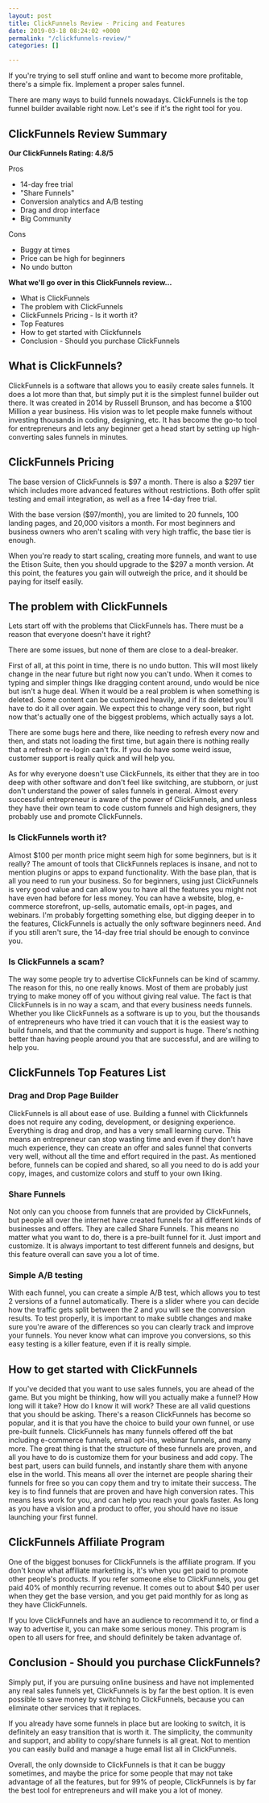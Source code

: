 ```yaml
---
layout: post
title: ClickFunnels Review - Pricing and Features
date: 2019-03-18 08:24:02 +0000
permalink: "/clickfunnels-review/"
categories: []

---
```

If you're trying to sell stuff online and want to become more profitable, there's a simple fix. Implement a proper sales funnel.

There are many ways to build funnels nowadays. ClickFunnels is the top funnel builder available right now. Let's see if it's the right tool for you.

## ClickFunnels Review Summary

**Our ClickFunnels Rating: 4.8/5**

Pros

* 14-day free trial
* "Share Funnels"
* Conversion analytics and A/B testing
* Drag and drop interface
* Big Community

Cons

* Buggy at times
* Price can be high for beginners
* No undo button

**What we'll go over in this ClickFunnels review...**

* What is ClickFunnels
* The problem with ClickFunnels
* ClickFunnels Pricing - Is it worth it?
* Top Features
* How to get started with Clickfunnels
* Conclusion - Should you purchase ClickFunnels

## What is ClickFunnels?

ClickFunnels is a software that allows you to easily create sales funnels. It does a lot more than that, but simply put it is the simplest funnel builder out there. It was created in 2014 by Russell Brunson, and has become a $100 Million a year business. His vision was to let people make funnels without investing thousands in coding, designing, etc. It has become the go-to tool for entrepreneurs and lets any beginner get a head start by setting up high-converting sales funnels in minutes.

## ClickFunnels Pricing

The base version of ClickFunnels is $97 a month. There is also a $297 tier which includes more advanced features without restrictions. Both offer split testing and email integration, as well as a free 14-day free trial.

With the base version ($97/month), you are limited to 20 funnels, 100 landing pages, and 20,000 visitors a month. For most beginners and business owners who aren't scaling with very high traffic, the base tier is enough.

When you're ready to start scaling, creating more funnels, and want to use the Etison Suite, then you should upgrade to the $297 a month version. At this point, the features you gain will outweigh the price, and it should be paying for itself easily.

## The problem with ClickFunnels

Lets start off with the problems that ClickFunnels has. There must be a reason that everyone doesn't have it right?

There are some issues, but none of them are close to a deal-breaker. 

First of all, at this point in time, there is no undo button. This will most likely change in the near future but right now you can't undo. When it comes to typing and simpler things like dragging content around, undo would be nice but isn't a huge deal. When it would be a real problem is when something is deleted. Some content can be customized heavily, and if its deleted you'll have to do it all over again. We expect this to change very soon, but right now that's actually one of the biggest problems, which actually says a lot.

There are some bugs here and there, like needing to refresh every now and then, and stats not loading the first time, but again there is nothing really that a refresh or re-login can't fix. If you do have some weird issue, customer support is really quick and will help you. 

As for why everyone doesn't use ClickFunnels, its either that they are in too deep with other software and don't feel like switching, are stubborn, or just don't understand the power of sales funnels in general. Almost every successful entrepreneur is aware of the power of ClickFunnels, and unless they have their own team to code custom funnels and high designers, they probably use and promote ClickFunnels. 

### Is ClickFunnels worth it?

Almost $100 per month price might seem high for some beginners, but is it really? The amount of tools that ClickFunnels replaces is insane, and not to mention plugins or apps to expand functionality. With the base plan, that is all you need to run your business. So for beginners, using just ClickFunnels is very good value and can allow you to have all the features you might not have even had before for less money. You can have a website, blog, e-commerce storefront, up-sells, automatic emails, opt-in pages, and webinars. I'm probably forgetting something else, but digging deeper in to the features, ClickFunnels is actually the only software beginners need. And if you still aren't sure, the 14-day free trial should be enough to convince you.

### Is ClickFunnels a scam?

The way some people try to advertise ClickFunnels can be kind of scammy. The reason for this, no one really knows. Most of them are probably just trying to make money off of you without giving real value. The fact is that ClickFunnels is in no way a scam, and that every business needs funnels. Whether you like ClickFunnels as a software is up to you, but the thousands of entrepreneurs who have tried it can vouch that it is the easiest way to build funnels, and that the community and support is huge. There's nothing better than having people around you that are successful, and are willing to help you.

## ClickFunnels Top Features List

### Drag and Drop Page Builder

ClickFunnels is all about ease of use. Building a funnel with Clickfunnels does not require any coding, development, or designing experience. Everything is drag and drop, and has a very small learning curve. This means an entrepreneur can stop wasting time and even if they don't have much experience, they can create an offer and sales funnel that converts very well, without all the time and effort required in the past. As mentioned before, funnels can be copied and shared, so all you need to do is add your copy, images, and customize colors and stuff to your own liking.

### Share Funnels

Not only can you choose from funnels that are provided by ClickFunnels, but people all over the internet have created funnels for all different kinds of businesses and offers. They are called Share Funnels. This means no matter what you want to do, there is a pre-built funnel for it. Just import and customize. It is always important to test different funnels and designs, but this feature overall can save you a lot of time.

### Simple A/B testing

With each funnel, you can create a simple A/B test, which allows you to test 2 versions of a funnel automatically. There is a slider where you can decide how the traffic gets split between the 2 and you will see the conversion results. To test properly, it is important to make subtle changes and make sure you're aware of the differences so you can clearly track and improve your funnels. You never know what can improve you conversions, so this easy testing is a killer feature, even if it is really simple.

## How to get started with ClickFunnels

If you've decided that you want to use sales funnels, you are ahead of the game. But you might be thinking, how will you actually make a funnel? How long will it take? How do I know it will work? These are all valid questions that you should be asking. There's a reason ClickFunnels has become so popular, and it is that you have the choice to build your own funnel, or use pre-built funnels. ClickFunnels has many funnels offered off the bat including e-commerce funnels, email opt-ins, webinar funnels, and many more. The great thing is that the structure of these funnels are proven, and all you have to do is customize them for your business and add copy. The best part, users can build funnels, and instantly share them with anyone else in the world. This means all over the internet are people sharing their funnels for free so you can copy them and try to imitate their success. The key is to find funnels that are proven and have high conversion rates. This means less work for you, and can help you reach your goals faster. As long as you have a vision and a product to offer, you should have no issue launching your first funnel.

## ClickFunnels Affiliate Program

One of the biggest bonuses for ClickFunnels is the affiliate program. If you don't know what affiliate marketing is, it's when you get paid to promote other people's products. If you refer someone else to ClickFunnels, you get paid 40% of monthly recurring revenue. It comes out to about $40 per user when they get the base version, and you get paid monthly for as long as they have ClickFunnels. 

If you love ClickFunnels and have an audience to recommend it to, or find a way to advertise it, you can make some serious money. This program is open to all users for free, and should definitely be taken advantage of. 

## Conclusion - Should you purchase ClickFunnels?

Simply put, if you are pursuing online business and have not implemented any real sales funnels yet, ClickFunnels is by far the best option. It is even possible to save money by switching to ClickFunnels, because you can eliminate other services that it replaces.

If you already have some funnels in place but are looking to switch, it is definitely an easy transition that is worth it. The simplicity, the community and support, and ability to copy/share funnels is all great. Not to mention you can easily build and manage a huge email list all in ClickFunnels.

Overall, the only downside to ClickFunnels is that it can be buggy sometimes, and maybe the price for some people that may not take advantage of all the features, but for 99% of people, ClickFunnels is by far the best tool for entrepreneurs and will make you a lot of money.